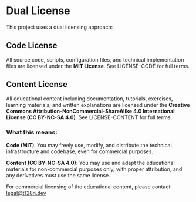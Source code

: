 # Dual License

This project uses a dual licensing approach:

## Code License
All source code, scripts, configuration files, and technical implementation files 
are licensed under the **MIT License**. See LICENSE-CODE for full terms.

## Content License
All educational content including documentation, tutorials, exercises, learning 
materials, and written explanations are licensed under the **Creative Commons 
Attribution-NonCommercial-ShareAlike 4.0 International License (CC BY-NC-SA 4.0)**. 
See LICENSE-CONTENT for full terms.

### What this means:

**Code (MIT)**: You may freely use, modify, and distribute the technical 
infrastructure and codebase, even for commercial purposes.

**Content (CC BY-NC-SA 4.0)**: You may use and adapt the educational materials 
for non-commercial purposes only, with proper attribution, and any derivatives 
must use the same license.

For commercial licensing of the educational content, please contact: legal@t128n.dev
